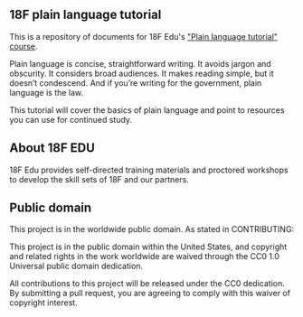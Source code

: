 ## 18F plain language tutorial

This is a repository of documents for 18F Edu's ["Plain language tutorial" course](https://plain-language-tutorial.18f.gov). 

Plain language is concise, straightforward writing. It avoids jargon and obscurity. It considers broad audiences. It makes reading simple, but it doesn’t condescend. And if you’re writing for the government, plain language is the law.

This tutorial will cover the basics of plain language and point to resources you can use for continued study.

## About 18F EDU

18F Edu provides self-directed training materials and proctored workshops to develop the skill sets of 18F and our partners.


## Public domain

This project is in the worldwide public domain. As stated in CONTRIBUTING:

This project is in the public domain within the United States, and copyright and related rights in the work worldwide are waived through the CC0 1.0 Universal public domain dedication.

All contributions to this project will be released under the CC0 dedication. By submitting a pull request, you are agreeing to comply with this waiver of copyright interest.
